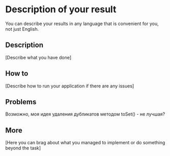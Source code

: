 # Description of your result

You can describe your results in any language that is convenient for you, not just English.

## Description

[Describe what you have done]

## How to

[Describe how to run your application if there are any issues]

## Problems

Возможно, моя идея удаления дубликатов методом toSet() - не лучшая?
## More

[Here you can brag about what you managed to implement or do something beyond the task]


